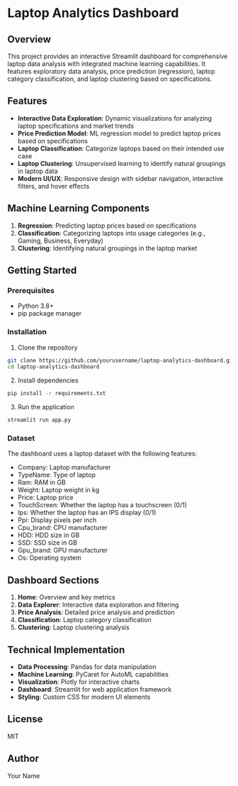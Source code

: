 # Laptop Analytics Dashboard

## Overview
This project provides an interactive Streamlit dashboard for comprehensive laptop data analysis with integrated machine learning capabilities. It features exploratory data analysis, price prediction (regression), laptop category classification, and laptop clustering based on specifications.

## Features
- **Interactive Data Exploration**: Dynamic visualizations for analyzing laptop specifications and market trends
- **Price Prediction Model**: ML regression model to predict laptop prices based on specifications
- **Laptop Classification**: Categorize laptops based on their intended use case
- **Laptop Clustering**: Unsupervised learning to identify natural groupings in laptop data
- **Modern UI/UX**: Responsive design with sidebar navigation, interactive filters, and hover effects

## Machine Learning Components
1. **Regression**: Predicting laptop prices based on specifications
2. **Classification**: Categorizing laptops into usage categories (e.g., Gaming, Business, Everyday)
3. **Clustering**: Identifying natural groupings in the laptop market

## Getting Started

### Prerequisites
- Python 3.8+
- pip package manager

### Installation
1. Clone the repository
```bash
git clone https://github.com/yourusername/laptop-analytics-dashboard.git
cd laptop-analytics-dashboard
```

2. Install dependencies
```bash
pip install -r requirements.txt
```

3. Run the application
```bash
streamlit run app.py
```

### Dataset
The dashboard uses a laptop dataset with the following features:
- Company: Laptop manufacturer
- TypeName: Type of laptop
- Ram: RAM in GB
- Weight: Laptop weight in kg
- Price: Laptop price
- TouchScreen: Whether the laptop has a touchscreen (0/1)
- Ips: Whether the laptop has an IPS display (0/1)
- Ppi: Display pixels per inch
- Cpu_brand: CPU manufacturer
- HDD: HDD size in GB
- SSD: SSD size in GB
- Gpu_brand: GPU manufacturer
- Os: Operating system

## Dashboard Sections
1. **Home**: Overview and key metrics
2. **Data Explorer**: Interactive data exploration and filtering
3. **Price Analysis**: Detailed price analysis and prediction
4. **Classification**: Laptop category classification
5. **Clustering**: Laptop clustering analysis

## Technical Implementation
- **Data Processing**: Pandas for data manipulation
- **Machine Learning**: PyCaret for AutoML capabilities
- **Visualization**: Plotly for interactive charts
- **Dashboard**: Streamlit for web application framework
- **Styling**: Custom CSS for modern UI elements

## License
MIT

## Author
Your Name
